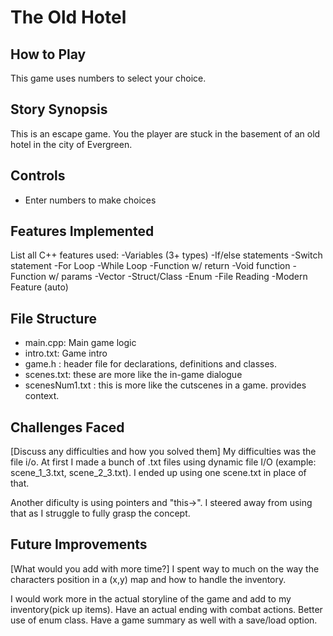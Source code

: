 # The Old Hotel

## How to Play
This game uses numbers to select your choice. 


## Story Synopsis

This is an escape game.
You the player are stuck in the basement of an old hotel in the city of Evergreen.


## Controls

- Enter numbers to make choices

## Features Implemented

List all C++ features used:
-Variables (3+ types)
-If/else statements
-Switch statement
-For Loop
-While Loop
-Function w/ return
-Void function
-Function w/ params
-Vector
-Struct/Class
-Enum
-File Reading
-Modern Feature (auto)


## File Structure

- main.cpp: Main game logic
- intro.txt: Game intro
- game.h : header file for declarations, definitions and classes. 
- scenes.txt: these are more like the in-game dialogue
- scenesNum1.txt : this is more like the cutscenes in a game. provides context.

## Challenges Faced

[Discuss any difficulties and how you solved them]
My difficulties was the file i/o.
At first I made a bunch of .txt files using dynamic file I/O
(example: scene_1_3.txt, scene_2_3.txt).
I ended up using one scene.txt in place of that.

Another dificulty is using pointers and "this->". I steered away from using that as I struggle to fully grasp the concept.

## Future Improvements

[What would you add with more time?]
I spent way to much on the way the characters position in a (x,y) map and how to handle the inventory.

I would work more in the actual storyline of the game and add to my inventory(pick up items). 
Have an actual ending with combat actions.
Better use of enum class.
Have a game summary as well with a save/load option. 


